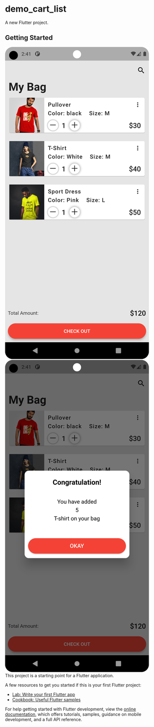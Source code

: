 # demo_cart_list

A new Flutter project.

## Getting Started
![Cart page](https://github.com/fokrul511/Cart-Item-Assainmet/blob/main/image/home.png)
![cart dialogue page](https://github.com/fokrul511/Cart-Item-Assainmet/blob/main/image/home2.png)
This project is a starting point for a Flutter application.

A few resources to get you started if this is your first Flutter project:

- [Lab: Write your first Flutter app](https://docs.flutter.dev/get-started/codelab)
- [Cookbook: Useful Flutter samples](https://docs.flutter.dev/cookbook)

For help getting started with Flutter development, view the
[online documentation](https://docs.flutter.dev/), which offers tutorials,
samples, guidance on mobile development, and a full API reference.
